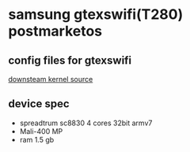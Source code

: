 # samsung gtexswifi(T280) postmarketos

## config files for gtexswifi
[downsteam kernel source](https://github.com/underscoremone/android_kernel_samsung_gtexswifi)

## device spec
- spreadtrum sc8830 4 cores 32bit armv7
- Mali-400 MP
- ram 1.5 gb
